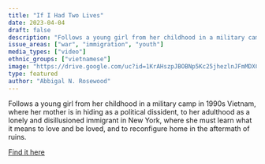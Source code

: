 ```yaml
---
title: "If I Had Two Lives"
date: 2023-04-04
draft: false
description: "Follows a young girl from her childhood in a military camp in 1990s Vietnam, where her mother is in hiding as a political dissident, to her adulthood as a lonely and disillusioned immigrant in New York, where she must learn what it means to love and be loved, and to reconfigure home in the aftermath of ruins."
issue_areas: ["war", "immigration", "youth"]
media_types: ["video"]
ethnic_groups: ["vietnamese"]
image: "https://drive.google.com/uc?id=1KrAHszpJBOBNp5Kc25jhezlnJFmMDXCf"
type: featured
author: "Abbigal N. Rosewood"
---
```


Follows a young girl from her childhood in a military camp in 1990s Vietnam, where her mother is in hiding as a political dissident, to her adulthood as a lonely and disillusioned immigrant in New York, where she must learn what it means to love and be loved, and to reconfigure home in the aftermath of ruins.

[Find it here](https://youtu.be/cUDtpum3QTI)
